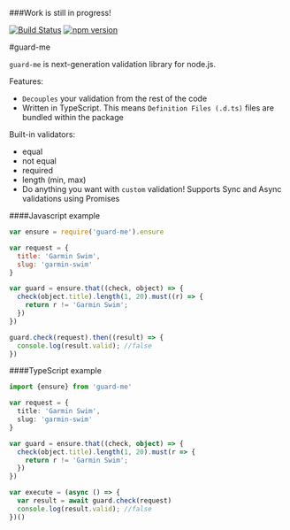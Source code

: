###Work is still in progress!

[![Build Status](https://travis-ci.org/goenning/guard-me.svg?branch=master)](https://travis-ci.org/goenning/guard-me)
[![npm version](https://badge.fury.io/js/guard-me.svg)](https://badge.fury.io/js/guard-me)

#guard-me

`guard-me` is next-generation validation library for node.js.

Features:
- `Decouples` your validation from the rest of the code
- Written in TypeScript. This means `Definition Files (.d.ts)` files are bundled within the package

Built-in validators:
- equal
- not equal
- required
- length (min, max)
- Do anything you want with `custom` validation! Supports Sync and Async validations using Promises

####Javascript example
```javascript
var ensure = require('guard-me').ensure

var request = {
  title: 'Garmin Swim',
  slug: 'garmin-swim'
}

var guard = ensure.that((check, object) => {
  check(object.title).length(1, 20).must((r) => {
    return r != 'Garmin Swim';
  })
})

guard.check(request).then((result) => {
  console.log(result.valid); //false
})
```

####TypeScript example
```ts
import {ensure} from 'guard-me'

var request = {
  title: 'Garmin Swim',
  slug: 'garmin-swim'
}

var guard = ensure.that((check, object) => {
  check(object.title).length(1, 20).must(r => {
    return r != 'Garmin Swim';
  })
})

var execute = (async () => {
  var result = await guard.check(request)
  console.log(result.valid); //false
})()
```
